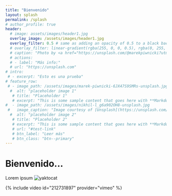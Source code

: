 ```yaml
---
title: "Bienvenido"
layout: splash
permalink: /splash
# author_profile: true
header:
  # image: assets/images/header1.jpg
  overlay_image: /assets/images/header1.jpg
  overlay_filter: 0.5 # same as adding an opacity of 0.5 to a black background
  # overlay_filter: linear-gradient(rgba(255, 0, 0, 0.5), rgba(0, 255, 255, 0.5))
  # caption: "Photo by <a href="https://unsplash.com/@marekpiwnicki?utm_source=unsplash&utm_medium=referral&utm_content=creditCopyText">Marek Piwnicki</a> on <a href="https://unsplash.com/t/nature?utm_source=unsplash&utm_medium=referral&utm_content=creditCopyText">Unsplash</a>
  # actions:
  # - label: "Más info:"
  # url: "https://unsplash.com"
# intro:
 # - excerpt: "Esto es una prueba"
# feature_row:
 # - image_path: /assets/images/marek-piwnicki-6JX47S9SMRs-unsplash.jpg
  #  alt: "placeholder image 1"
   # title: "Placeholder 1"
   # excerpt: "This is some sample content that goes here with **Markdown** formatting."
#  - image_path: /assets/images/nikhil-l_g6a902OH8-unsplash.jpg
 #   image_caption: "Image courtesy of [Unsplash](https://unsplash.com/)"
  #  alt: "placeholder image 2"
   # title: "Placeholder 2"
   # excerpt: "This is some sample content that goes here with **Markdown** formatting."
   # url: "#test-link"
   # btn_label: "Leer más"
   # btn_class: "btn--primary"
---
```


# Bienvenido...
Lorem ipsum
![yaktocat](https://octodex.github.com/images/yaktocat.png)


{% include video id="212731897" provider="vimeo" %}